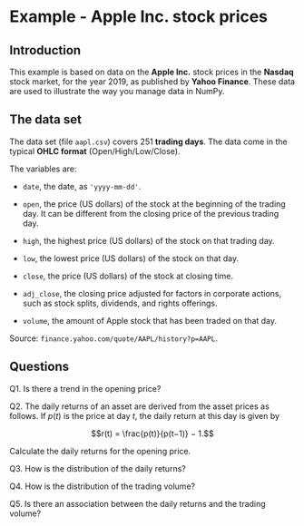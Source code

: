 # Example - Apple Inc. stock prices

## Introduction

This example is based on data on the **Apple Inc.** stock prices in the **Nasdaq** stock market, for the year 2019, as published by **Yahoo Finance**. These data are used to illustrate the way you manage data in NumPy.

## The data set

The data set (file `aapl.csv`) covers 251 **trading days**. The data come in the typical **OHLC format** (Open/High/Low/Close).

The variables are:

* `date`, the date, as `'yyyy-mm-dd'`.

* `open`, the price (US dollars) of the stock at the beginning of the trading day. It can be different from the closing price of the previous trading day.

* `high`, the highest price (US dollars) of the stock on that trading day.

* `low`, the lowest price (US dollars) of the stock on that day.

* `close`, the price (US dollars) of the stock at closing time.

* `adj_close`, the closing price adjusted for factors in corporate actions, such as stock splits, dividends, and rights offerings.

* `volume`, the amount of Apple stock that has been traded on that day.

Source: `finance.yahoo.com/quote/AAPL/history?p=AAPL`.

## Questions

Q1. Is there a trend in the opening price? 

Q2. The daily returns of an asset are derived from the asset prices as follows. If $p(t)$ is the price at day $t$, the daily return at this day is given by 

$$r(t) = \frac{p(t)}{p(t−1)} − 1.$$

Calculate the daily returns for the opening price. 

Q3. How is the distribution of the daily returns? 

Q4. How is the distribution of the trading volume? 

Q5. Is there an association between the daily returns and the trading volume?
